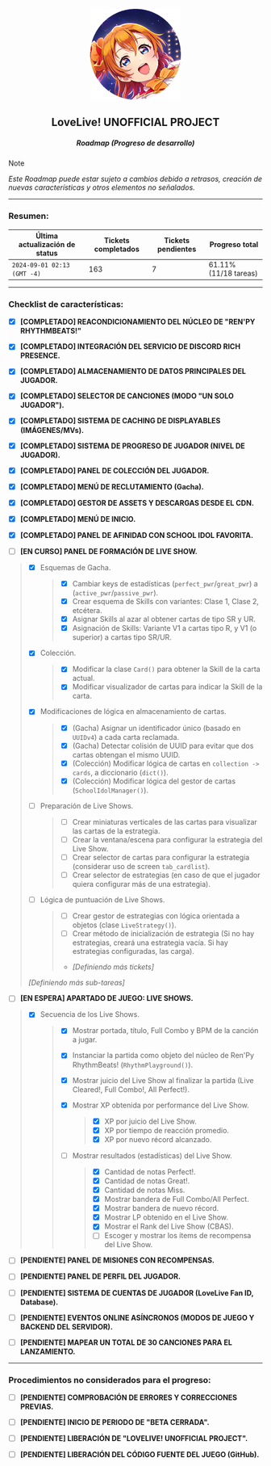 <p align="center">
  <img width="180" height="180" src="https://github.com/CharlieFuu69/RenPy_RhythmBeats/blob/main/icons/llup_icon.png">
</p>

<h2 align="center"> LoveLive! UNOFFICIAL PROJECT </h2>
<h5 align="center"> Roadmap (Progreso de desarrollo) </h5>

> [!NOTE]
> _Este Roadmap puede estar sujeto a cambios debido a retrasos, creación de nuevas características y otros elementos no señalados._

---

### Resumen:

| Última actualización de status | Tickets completados | Tickets pendientes | Progreso total         |
|---|---|---|---|
| `2024-09-01 02:13 (GMT -4)`    | 163                 | 7                  | 61.11% (11/18 tareas)  |

---

### Checklist de características:

- [x] **[COMPLETADO] REACONDICIONAMIENTO DEL NÚCLEO DE "REN'PY RHYTHMBEATS!"**

- [x] **[COMPLETADO] INTEGRACIÓN DEL SERVICIO DE DISCORD RICH PRESENCE.**

- [x] **[COMPLETADO] ALMACENAMIENTO DE DATOS PRINCIPALES DEL JUGADOR.**

- [x] **[COMPLETADO] SELECTOR DE CANCIONES (MODO "UN SOLO JUGADOR").**

- [x] **[COMPLETADO] SISTEMA DE CACHING DE DISPLAYABLES (IMÁGENES/MVs).**

- [x] **[COMPLETADO] SISTEMA DE PROGRESO DE JUGADOR (NIVEL DE JUGADOR).**

- [x] **[COMPLETADO] PANEL DE COLECCIÓN DEL JUGADOR.**

- [x] **[COMPLETADO] MENÚ DE RECLUTAMIENTO (Gacha).**

- [x] **[COMPLETADO] GESTOR DE ASSETS Y DESCARGAS DESDE EL CDN.**

- [x] **[COMPLETADO] MENÚ DE INICIO.**

- [x] **[COMPLETADO] PANEL DE AFINIDAD CON SCHOOL IDOL FAVORITA.**

- [ ] **[EN CURSO] PANEL DE FORMACIÓN DE LIVE SHOW.**
> - [x] Esquemas de Gacha.
>   > - [x] Cambiar keys de estadísticas (`perfect_pwr`/`great_pwr`) a (`active_pwr`/`passive_pwr`).
>   > - [x] Crear esquema de Skills con variantes: Clase 1, Clase 2, etcétera.
>   > - [x] Asignar Skills al azar al obtener cartas de tipo SR y UR.
>   > - [x] Asignación de Skills: Variante V1 a cartas tipo R, y V1 (o superior) a cartas tipo SR/UR.
>
> - [x] Colección.
>   > - [x] Modificar la clase `Card()` para obtener la Skill de la carta actual.
>   > - [x] Modificar visualizador de cartas para indicar la Skill de la carta.
>
> - [x] Modificaciones de lógica en almacenamiento de cartas.
>   > - [x] (Gacha) Asignar un identificador único (basado en `UUIDv4`) a cada carta reclamada.
>   > - [x] (Gacha) Detectar colisión de UUID para evitar que dos cartas obtengan el mismo UUID.
>   > - [x] (Colección) Modificar lógica de cartas en `collection -> cards`, a diccionario (`dict()`).
>   > - [x] (Colección) Modificar lógica del gestor de cartas (`SchoolIdolManager()`).
>
> - [ ] Preparación de Live Shows.
>   > - [ ] Crear miniaturas verticales de las cartas para visualizar las cartas de la estrategia.
>   > - [ ] Crear la ventana/escena para configurar la estrategia del Live Show.
>   > - [ ] Crear selector de cartas para configurar la estrategia (considerar uso de screen `tab_cardlist`).
>   > - [ ] Crear selector de estrategias (en caso de que el jugador quiera configurar más de una estrategia).
>
> - [ ] Lógica de puntuación de Live Shows.
>   > - [ ] Crear gestor de estrategias con lógica orientada a objetos (clase `LiveStrategy()`).
>   > - [ ] Crear método de inicialización de estrategia (Si no hay estrategias, creará una estrategia vacía. Si hay estrategias configuradas, las carga).
>   > - _[Definiendo más tickets]_
>
>  _[Definiendo más sub-tareas]_

- [ ] **[EN ESPERA] APARTADO DE JUEGO: LIVE SHOWS.**
> - [x] Secuencia de los Live Shows.
>   > - [x] Mostrar portada, título, Full Combo y BPM de la canción a jugar.
>   > - [x] Instanciar la partida como objeto del núcleo de Ren'Py RhythmBeats! (`RhythmPlayground()`).
>   > - [x] Mostrar juicio del Live Show al finalizar la partida (Live Cleared!, Full Combo!, All Perfect!).
>   > - [x] Mostrar XP obtenida por performance del Live Show.
>   >   > - [x] XP por juicio del Live Show.
>   >   > - [x] XP por tiempo de reacción promedio.
>   >   > - [x] XP por nuevo récord alcanzado.
>   >
>   > - [ ] Mostrar resultados (estadísticas) del Live Show.
>   >   > - [x] Cantidad de notas Perfect!.
>   >   > - [x] Cantidad de notas Great!.
>   >   > - [x] Cantidad de notas Miss.
>   >   > - [x] Mostrar bandera de Full Combo/All Perfect.
>   >   > - [x] Mostrar bandera de nuevo récord.
>   >   > - [x] Mostrar LP obtenido en el Live Show.
>   >   > - [x] Mostrar el Rank del Live Show (CBAS).
>   >   > - [ ] Escoger y mostrar los ítems de recompensa del Live Show.

- [ ] **[PENDIENTE] PANEL DE MISIONES CON RECOMPENSAS.**

- [ ] **[PENDIENTE] PANEL DE PERFIL DEL JUGADOR.**

- [ ] **[PENDIENTE] SISTEMA DE CUENTAS DE JUGADOR (LoveLive Fan ID, Database).**

- [ ] **[PENDIENTE] EVENTOS ONLINE ASÍNCRONOS (MODOS DE JUEGO Y BACKEND DEL SERVIDOR).**

- [ ] **[PENDIENTE] MAPEAR UN TOTAL DE 30 CANCIONES PARA EL LANZAMIENTO.**

---

### Procedimientos no considerados para el progreso:

- [ ] **[PENDIENTE] COMPROBACIÓN DE ERRORES Y CORRECCIONES PREVIAS.**

- [ ] **[PENDIENTE] INICIO DE PERIODO DE "BETA CERRADA".**

- [ ] **[PENDIENTE] LIBERACIÓN DE "LOVELIVE! UNOFFICIAL PROJECT".**

- [ ] **[PENDIENTE] LIBERACIÓN DEL CÓDIGO FUENTE DEL JUEGO (GitHub).**
